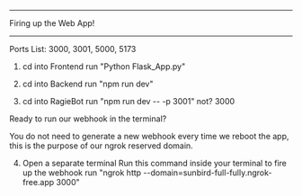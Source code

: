 **********************
Firing up the Web App!
**********************

Ports List:
3000, 3001, 5000, 5173

1. cd into Frontend
run "Python Flask_App.py"

2. cd into Backend
run "npm run dev"

3. cd into RagieBot
run "npm run dev -- -p 3001" not? 3000


Ready to run our webhook in the terminal?

You do not need to generate a new webhook 
every time we reboot the app, this is the
purpose of our ngrok reserved domain.

4. Open a separate terminal
Run this command inside your terminal to fire up the webhook
run "ngrok http --domain=sunbird-full-fully.ngrok-free.app 3000"
